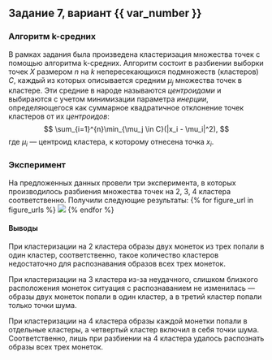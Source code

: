 ## Задание 7, вариант {{ var_number }}

### Алгоритм k-средних

В рамках задания была произведена кластеризация множества точек с помощью алгоритма k-средних. Алгоритм состоит в разбиении выборки точек $X$ размером $n$ на $k$ непересекающихся подмножеств (кластеров) $C$, каждый из которых описывается средним $\mu_j$ множества точек в кластере. Эти средние в народе называются *центроидами* и выбираются с учетом минимизации параметра *инерции*, определяющегося как суммарное квадратичное отклонение точек кластеров от их *центроидов*:
$$
\sum_{i=1}^{n}\min_{\mu_j \in C}(|x_i - \mu_i|^2),
$$
где $\mu_i$ — центроид кластера, к которому отнесена точка $x_i$.

### Эксперимент

На предложенных данных провели три эксперимента, в которых производилось разбиения множества точек на 2, 3, 4 кластера соответственно. Получили следующие результаты:
{% for figure_url in figure_urls %}
![]({{figure_url}})
{% endfor %}
#### Выводы

При кластеризации на 2 кластера образы двух монеток из трех попали в один кластер, соответственно, такое количество кластеров недостаточно для распознавания образов всех трех монеток.

При кластеризации на 3 кластера из-за неудачного, слишком близкого расположения монеток ситуация с распознаванием не изменилась — образы двух монеток попали в один кластер, а в третий кластер попали только точки шума.

При кластеризации на 4 кластера образы каждой монетки попали в отдельные кластеры, а четвертый кластер включил в себя точки шума. Соответственно, лишь при разбиении на 4 кластера удалось распознать образы всех трех монеток.
